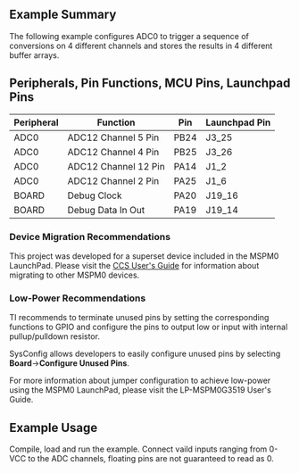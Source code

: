 ## Example Summary

The following example configures ADC0 to trigger a sequence of conversions on 4 different channels and stores the results in 4 different buffer arrays.

## Peripherals, Pin Functions, MCU Pins, Launchpad Pins
| Peripheral | Function | Pin | Launchpad Pin |
| --- | --- | --- | --- |
| ADC0 | ADC12 Channel 5 Pin | PB24 | J3_25 |
| ADC0 | ADC12 Channel 4 Pin | PB25 | J3_26 |
| ADC0 | ADC12 Channel 12 Pin | PA14 | J1_2 |
| ADC0 | ADC12 Channel 2 Pin | PA25 | J1_6 |
| BOARD | Debug Clock | PA20 | J19_16 |
| BOARD | Debug Data In Out | PA19 | J19_14 |

### Device Migration Recommendations
This project was developed for a superset device included in the MSPM0 LaunchPad. Please
visit the [CCS User's Guide](https://software-dl.ti.com/msp430/esd/MSPM0-SDK/latest/docs/english/tools/ccs_ide_guide/doc_guide/doc_guide-srcs/ccs_ide_guide.html#sysconfig-project-migration)
for information about migrating to other MSPM0 devices.

### Low-Power Recommendations
TI recommends to terminate unused pins by setting the corresponding functions to
GPIO and configure the pins to output low or input with internal
pullup/pulldown resistor.

SysConfig allows developers to easily configure unused pins by selecting **Board**→**Configure Unused Pins**.

For more information about jumper configuration to achieve low-power using the
MSPM0 LaunchPad, please visit the LP-MSPM0G3519 User's Guide.

## Example Usage

Compile, load and run the example. Connect vaild inputs ranging from 0-VCC to the ADC channels, floating pins are not guaranteed to read as 0.
